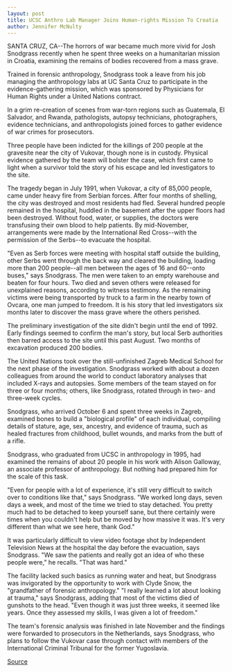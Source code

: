 ```yaml
---
layout: post
title: UCSC Anthro Lab Manager Joins Human-rights Mission To Croatia
author: Jennifer McNulty
---
```


SANTA CRUZ, CA--The horrors of war became much more vivid for Josh  Snodgrass recently when he spent three weeks on a humanitarian mission in  Croatia, examining the remains of bodies recovered from a mass grave.

Trained in forensic anthropology, Snodgrass took a leave from his job  managing the anthropology labs at UC Santa Cruz to participate in the  evidence-gathering mission, which was sponsored by Physicians for Human  Rights under a United Nations contract.

In a grim re-creation of scenes from war-torn regions such as  Guatemala, El Salvador, and Rwanda, pathologists, autopsy technicians,  photographers, evidence technicians, and anthropologists joined forces to  gather evidence of war crimes for prosecutors.

Three people have been indicted for the killings of 200 people at the  gravesite near the city of Vukovar, though none is in custody. Physical  evidence gathered by the team will bolster the case, which first came to  light when a survivor told the story of his escape and led investigators to  the site.

The tragedy began in July 1991, when Vukovar, a city of 85,000 people,  came under heavy fire from Serbian forces. After four months of shelling,  the city was destroyed and most residents had fled. Several hundred people  remained in the hospital, huddled in the basement after the upper floors had  been destroyed. Without food, water, or supplies, the doctors were  transfusing their own blood to help patients. By mid-November,  arrangements were made by the International Red Cross--with the  permission of the Serbs--to evacuate the hospital.

"Even as Serb forces were meeting with hospital staff outside the  building, other Serbs went through the back way and cleared the building,  loading more than 200 people--all men between the ages of 16 and 60--onto  buses," says Snodgrass. The men were taken to an empty warehouse and  beaten for four hours. Two died and seven others were released for  unexplained reasons, according to witness testimony. As the remaining  victims were being transported by truck to a farm in the nearby town of  Ovcara, one man jumped to freedom. It is his story that led investigators six  months later to discover the mass grave where the others perished.

The preliminary investigation of the site didn't begin until the end of  1992\. Early findings seemed to confirm the man's story, but local Serb  authorities then barred access to the site until this past August. Two  months of excavation produced 200 bodies.

The United Nations took over the still-unfinished Zagreb Medical  School for the next phase of the investigation. Snodgrass worked with about  a dozen colleagues from around the world to conduct laboratory analyses  that included X-rays and autopsies. Some members of the team stayed on for  three or four months; others, like Snodgrass, rotated through in two- and  three-week cycles.

Snodgrass, who arrived October 6 and spent three weeks in Zagreb,  examined bones to build a "biological profile" of each individual, compiling  details of stature, age, sex, ancestry, and evidence of trauma, such as healed  fractures from childhood, bullet wounds, and marks from the butt of a rifle.

Snodgrass, who graduated from UCSC in anthropology in 1995, had  examined the remains of about 20 people in his work with Alison Galloway,  an associate professor of anthropology. But nothing had prepared him for the  scale of this task.

"Even for people with a lot of experience, it's still very difficult to  switch over to conditions like that," says Snodgrass. "We worked long days,  seven days a week, and most of the time we tried to stay detached. You  pretty much had to be detached to keep yourself sane, but there certainly  were times when you couldn't help but be moved by how massive it was. It's  very different than what we see here, thank God."

It was particularly difficult to view video footage shot by Independent  Television News at the hospital the day before the evacuation, says  Snodgrass. "We saw the patients and really got an idea of who these people  were," he recalls. "That was hard."

The facility lacked such basics as running water and heat, but  Snodgrass was invigorated by the opportunity to work with Clyde Snow, the  "grandfather of forensic anthropology." "I really learned a lot about looking  at trauma," says Snodgrass, adding that most of the victims died of gunshots  to the head. "Even though it was just three weeks, it seemed like years. Once  they assessed my skills, I was given a lot of freedom."

The team's forensic analysis was finished in late November and the  findings were forwarded to prosecutors in the Netherlands, says Snodgrass,  who plans to follow the Vukovar case through contact with members of the  International Criminal Tribunal for the former Yugoslavia.

[Source](http://www1.ucsc.edu/news_events/press_releases/archive/96-97/12-96/121396-UCSC_staffer_joins_.html "Permalink to 121396-UCSC_staffer_joins_")